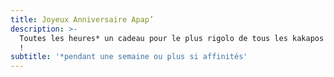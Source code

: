 ```yaml
---
title: Joyeux Anniversaire Apap’
description: >-
  Toutes les heures* un cadeau pour le plus rigolo de tous les kakapos en retard
  !
subtitle: '*pendant une semaine ou plus si affinités'
---
```

